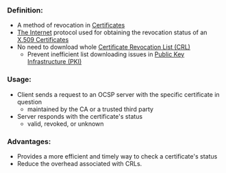 ### Definition: 
-  A method of revocation in [Certificates](401/CS411/Certificates.md)
- [The Internet](401/CS408/The%20Internet.md) protocol used for obtaining the revocation status of an [X.509 Certificates](401/CS411/X.509%20Certificates.md)
- No need to download whole [Certificate Revocation List (CRL)](Certificate%20Revocation%20List%20(CRL).md)
	- Prevent inefficient list downloading issues in [Public Key Infrastructure (PKI)](401/CS411/Public%20Key%20Infrastructure%20(PKI).md)
### Usage: 
- Client sends a request to an OCSP server with the specific certificate in question
	- maintained by the CA or a trusted third party
- Server responds with the certificate's status 
	- valid, revoked, or unknown
### Advantages: 
- Provides a more efficient and timely way to check a certificate's status
- Reduce the overhead associated with CRLs.